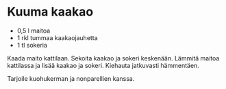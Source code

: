 Kuuma kaakao
============

 * 0,5 l maitoa
 * 1 rkl tummaa kaakaojauhetta
 * 1 tl sokeria

Kaada maito kattilaan. Sekoita kaakao ja sokeri keskenään. Lämmitä maitoa kattilassa ja lisää kaakao ja sokeri. Kiehauta jatkuvasti hämmentäen.

Tarjoile kuohukerman ja nonparellien kanssa.


